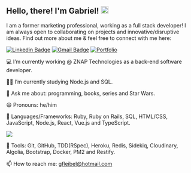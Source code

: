## Hello, there! I'm Gabriel! <img src="https://raw.githubusercontent.com/aemmadi/aemmadi/master/wave.gif" width="20px">

I am a former marketing professional, working as a full stack developer! I am always open to collaborating on projects and innovative/disruptive ideas. Find out more about me & feel free to connect with me here:

[![Linkedin Badge](https://img.shields.io/badge/-gabrielleibel-blue?style=flat-square&logo=Linkedin&logoColor=white&link=https://www.linkedin.com/in/gabrielleibel/)](https://www.linkedin.com/in/gabrielleibel/)
[![Gmail Badge](https://img.shields.io/badge/-gfleibel@hotmail.com-c14438?style=flat-square&logo=Gmail&logoColor=white&link=mailto:gfleibel@hotmail.com)](mailto:gfleibel@hotmail.com)
[![Portfolio](https://img.shields.io/badge/Portfolio-%23000000.svg?style=for-the-badge&logo=firefox&logoColor=#FF7139&link=https://troopl.com/gfleibel)](https://troopl.com/gfleibel)

💻 I’m currently working @ ZNAP Technologies as a back-end software developer.

🧑‍🎓 I’m currently studying Node.js and SQL.
  
💬 Ask me about: programming, books, series and Star Wars.

😄 Pronouns: he/him

🧠 Languages/Frameworks: Ruby, Ruby on Rails, SQL, HTML/CSS, JavaScript, Node.js, React, Vue.js and TypeScript.

 <img src = "https://github-readme-stats.vercel.app/api/top-langs/?username=gfleibel&layout=compact">

🔨 Tools: Git, GitHub, TDD(RSpec), Heroku, Redis, Sidekiq, Cloudinary, Algolia, Bootstrap, Docker, PM2 and Restify.

 📫 How to reach me: gfleibel@hotmail.com
